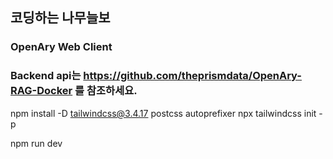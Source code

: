 ## 코딩하는 나무늘보

### OpenAry Web Client

### Backend api는 https://github.com/theprismdata/OpenAry-RAG-Docker 를 참조하세요.

npm install -D tailwindcss@3.4.17 postcss autoprefixer
npx tailwindcss init -p

npm run dev
